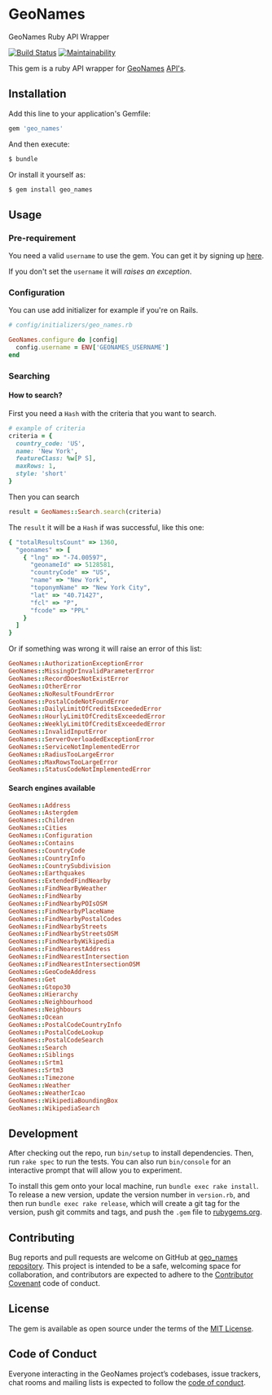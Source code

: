 # GeoNames

GeoNames Ruby API Wrapper

[![Build Status](https://travis-ci.org/WaKeMaTTa/geo_names.svg?branch=master)](https://travis-ci.org/WaKeMaTTa/geo_names)
[![Maintainability](https://api.codeclimate.com/v1/badges/a69ae1a450119061f8e2/maintainability)](https://codeclimate.com/github/WaKeMaTTa/geo_names/maintainability)

This gem is a ruby API wrapper for [GeoNames](https://www.geonames.org/) [API's](https://www.geonames.org/export/web-services.html).

## Installation

Add this line to your application's Gemfile:

```ruby
gem 'geo_names'
```

And then execute:

```bash
$ bundle
```

Or install it yourself as:

```bash
$ gem install geo_names
```

## Usage

### Pre-requirement

You need a valid `username` to use the gem. You can get it by signing up [here](http://www.geonames.org/login).

If you don't set the `username` it will *raises an exception*.

### Configuration

You can use add initializer for example if you're on Rails.

```ruby
# config/initializers/geo_names.rb

GeoNames.configure do |config|
  config.username = ENV['GEONAMES_USERNAME']
end
```

### Searching

#### How to search?

First you need a `Hash` with the criteria that you want to search.

```ruby
# example of criteria
criteria = {
  country_code: 'US',
  name: 'New York',
  featureClass: %w[P S],
  maxRows: 1,
  style: 'short'
}
```

Then you can search
```ruby
result = GeoNames::Search.search(criteria)
```

The `result` it will be a `Hash` if was successful, like this one:
```ruby
{ "totalResultsCount" => 1360,
  "geonames" => [
    { "lng" => "-74.00597",
      "geonameId" => 5128581,
      "countryCode" => "US",
      "name" => "New York",
      "toponymName" => "New York City",
      "lat" => "40.71427",
      "fcl" => "P",
      "fcode" => "PPL"
    }
  ]
}
```

Or if something was wrong it will raise an error of this list:
```ruby
GeoNames::AuthorizationExceptionError
GeoNames::MissingOrInvalidParameterError
GeoNames::RecordDoesNotExistError
GeoNames::OtherError
GeoNames::NoResultFoundrError
GeoNames::PostalCodeNotFoundError
GeoNames::DailyLimitOfCreditsExceededError
GeoNames::HourlyLimitOfCreditsExceededError
GeoNames::WeeklyLimitOfCreditsExceededError
GeoNames::InvalidInputError
GeoNames::ServerOverloadedExceptionError
GeoNames::ServiceNotImplementedError
GeoNames::RadiusTooLargeError
GeoNames::MaxRowsTooLargeError
GeoNames::StatusCodeNotImplementedError
```

#### Search engines available

```ruby
GeoNames::Address
GeoNames::Astergdem
GeoNames::Children
GeoNames::Cities
GeoNames::Configuration
GeoNames::Contains
GeoNames::CountryCode
GeoNames::CountryInfo
GeoNames::CountrySubdivision
GeoNames::Earthquakes
GeoNames::ExtendedFindNearby
GeoNames::FindNearByWeather
GeoNames::FindNearby
GeoNames::FindNearbyPOIsOSM
GeoNames::FindNearbyPlaceName
GeoNames::FindNearbyPostalCodes
GeoNames::FindNearbyStreets
GeoNames::FindNearbyStreetsOSM
GeoNames::FindNearbyWikipedia
GeoNames::FindNearestAddress
GeoNames::FindNearestIntersection
GeoNames::FindNearestIntersectionOSM
GeoNames::GeoCodeAddress
GeoNames::Get
GeoNames::Gtopo30
GeoNames::Hierarchy
GeoNames::Neighbourhood
GeoNames::Neighbours
GeoNames::Ocean
GeoNames::PostalCodeCountryInfo
GeoNames::PostalCodeLookup
GeoNames::PostalCodeSearch
GeoNames::Search
GeoNames::Siblings
GeoNames::Srtm1
GeoNames::Srtm3
GeoNames::Timezone
GeoNames::Weather
GeoNames::WeatherIcao
GeoNames::WikipediaBoundingBox
GeoNames::WikipediaSearch
```

## Development

After checking out the repo, run `bin/setup` to install dependencies. Then, run `rake spec` to run the tests. You can also run `bin/console` for an interactive prompt that will allow you to experiment.

To install this gem onto your local machine, run `bundle exec rake install`. To release a new version, update the version number in `version.rb`, and then run `bundle exec rake release`, which will create a git tag for the version, push git commits and tags, and push the `.gem` file to [rubygems.org](https://rubygems.org).

## Contributing

Bug reports and pull requests are welcome on GitHub at [geo_names repository](https://github.com/wakematta/geo_names). This project is intended to be a safe, welcoming space for collaboration, and contributors are expected to adhere to the [Contributor Covenant](http://contributor-covenant.org) code of conduct.

## License

The gem is available as open source under the terms of the [MIT License](https://opensource.org/licenses/MIT).

## Code of Conduct

Everyone interacting in the GeoNames project’s codebases, issue trackers, chat rooms and mailing lists is expected to follow the [code of conduct](https://github.com/[USERNAME]/geo_names/blob/master/CODE_OF_CONDUCT.md).
